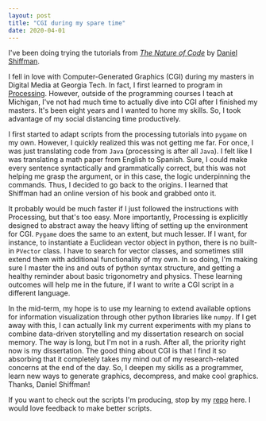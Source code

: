 ```yaml
---
layout: post
title: "CGI during my spare time"
date: 2020-04-01
---
```


I've been doing trying the tutorials from *[The Nature of Code](https://natureofcode.com/book/)* by [Daniel Shiffman](https://shiffman.net/).

I fell in love with Computer-Generated Graphics (CGI) during my masters in Digital Media at Georgia Tech. In fact, I first learned to program in [Processing](https://processing.org/). However, outside of the programming courses I teach at Michigan, I've not had much time to actually dive into CGI after I finished my masters. It's been eight years and I wanted to hone my skills. So, I took advantage of my social distancing time productively.

I first started to adapt scripts from the processing tutorials into `pygame` on my own. However, I quickly realized this was not getting me far. For once, I was just translating code from `Java` (processing is after all `Java`). I felt like I was translating a math paper from English to Spanish. Sure, I could make every sentence syntactically and grammatically correct, but this was not helping me grasp the argument, or in this case, the logic underpinning the commands. Thus, I decided to go back to the origins. I learned that Shiffman had an online version of his book and grabbed onto it.

It probably would be much faster if I just followed the instructions with Processing, but that's too easy. More importantly, Processing is explicitly designed to abstract away the heavy lifting of setting up the environment for CGI. `Pygame` does the same to an extent, but much lesser. If I want, for instance, to instantiate a Euclidean vector object in python, there is no built-in `PVector` class. I have to search for vector classes, and sometimes still extend them with additional functionality of my own. In so doing, I'm making sure I master the ins and outs of python syntax structure, and getting a healthy reminder about basic trigonometry and physics. These learning outcomes will help me in the future, if I want to write a CGI script in a different language.

In the mid-term, my hope is to use my learning to extend available options for information visualization through other python libraries like `numpy`. If I get away with this, I can actually link my current experiments with my plans to combine data-driven storytelling and my dissertation research on social memory. The way is long, but I'm not in a rush. After all, the priority right now is my dissertation. The good thing about CGI is that I find it so absorbing that it completely takes my mind out of my research-related concerns at the end of the day. So, I deepen my skills as a programmer, learn new ways to generate graphics, decompress, and make cool graphics. Thanks, Daniel Shiffman!

If you want to check out the scripts I'm producing, stop by my [repo](https://github.com/allanmartell/Nature-of-Code-with-Pygame) here. I would love feedback to make better scripts.
